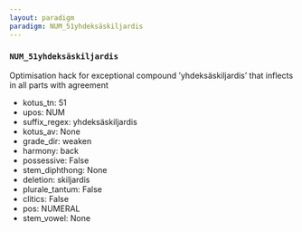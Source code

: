 ```yaml
---
layout: paradigm
paradigm: NUM_51yhdeksäskiljardis
---
```

### ` NUM_51yhdeksäskiljardis `

Optimisation hack for exceptional compound ’yhdeksäskiljardis’ that inflects in all parts with agreement
* kotus_tn: 51
* upos: NUM
* suffix_regex: yhdeksäskiljardis
* kotus_av: None
* grade_dir: weaken
* harmony: back
* possessive: False
* stem_diphthong: None
* deletion: skiljardis
* plurale_tantum: False
* clitics: False
* pos: NUMERAL
* stem_vowel: None
